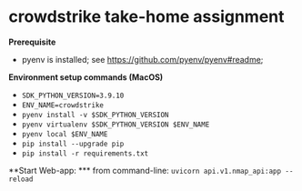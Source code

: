 # crowdstrike take-home assignment

**Prerequisite**

- pyenv is installed; see https://github.com/pyenv/pyenv#readme;


**Environment setup commands (MacOS)**

- `SDK_PYTHON_VERSION=3.9.10`
- `ENV_NAME=crowdstrike`
- `pyenv install -v $SDK_PYTHON_VERSION`
- `pyenv virtualenv $SDK_PYTHON_VERSION $ENV_NAME` 
- `pyenv local $ENV_NAME`
- `pip install --upgrade pip`
- `pip install -r requirements.txt`

**Start Web-app:
*** from command-line:
`uvicorn api.v1.nmap_api:app --reload`

